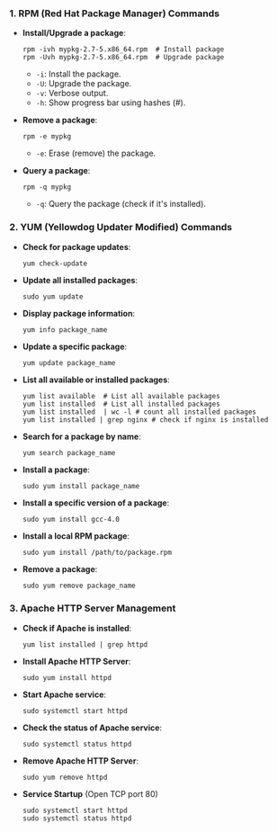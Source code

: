 ### **1. RPM (Red Hat Package Manager) Commands**
- **Install/Upgrade a package**:  
  ```shell
  rpm -ivh mypkg-2.7-5.x86_64.rpm  # Install package
  rpm -Uvh mypkg-2.7-5.x86_64.rpm  # Upgrade package
  ```
  - `-i`: Install the package.
  - `-U`: Upgrade the package.
  - `-v`: Verbose output.
  - `-h`: Show progress bar using hashes (#).

- **Remove a package**:  
  ```shell
  rpm -e mypkg
  ```
  - `-e`: Erase (remove) the package.

- **Query a package**:  
  ```shell
  rpm -q mypkg
  ```
  - `-q`: Query the package (check if it's installed).

### **2. YUM (Yellowdog Updater Modified) Commands**
- **Check for package updates**:  
  ```shell
  yum check-update
  ```

- **Update all installed packages**:  
  ```shell
  sudo yum update
  ```

- **Display package information**:  
  ```shell
  yum info package_name
  ```

- **Update a specific package**:  
  
  ```shell
  yum update package_name
  ```
  
- **List all available or installed packages**:  
  ```shell
  yum list available  # List all available packages
  yum list installed  # List all installed packages
  yum list installed  | wc -l # count all installed packages 
  yum list installed | grep nginx # check if nginx is installed
  ```
  
- **Search for a package by name**:  
  ```sh
  yum search package_name
  ```

- **Install a package**:  
  ```shell
  sudo yum install package_name
  ```

- **Install a specific version of a package**:  
  ```shell
  sudo yum install gcc-4.0
  ```

- **Install a local RPM package**:  
  ```shell
  sudo yum install /path/to/package.rpm
  ```

- **Remove a package**:  
  
  ```shell
  sudo yum remove package_name
  ```

### **3. Apache HTTP Server Management**
- **Check if Apache is installed**:  
  ```shell
  yum list installed | grep httpd
  ```

- **Install Apache HTTP Server**:  
  ```shell
  sudo yum install httpd
  ```

- **Start Apache service**:  
  ```shell
  sudo systemctl start httpd
  ```

- **Check the status of Apache service**:  
  
  ```shell
  sudo systemctl status httpd
  ```
  
- **Remove Apache HTTP Server**:  
  ```shell
  sudo yum remove httpd
  ```

- **Service Startup** (Open TCP port 80)

  ```shell
  sudo systemctl start httpd
  sudo systemctl status httpd
  ```

  